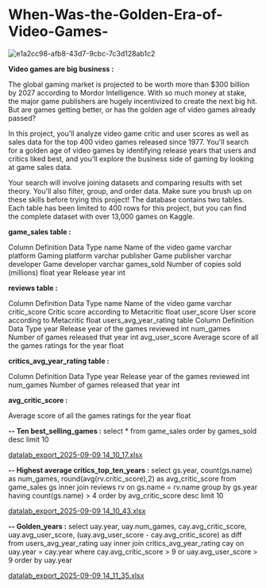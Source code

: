 # When-Was-the-Golden-Era-of-Video-Games-

![e1a2cc98-afb8-43d7-9cbc-7c3d128ab1c2](https://github.com/user-attachments/assets/a4258af5-2eca-41e7-bdbe-8cd644bcd6d4)


**Video games are big business :**

The global gaming market is projected to be worth more than $300 billion by 2027 according to Mordor Intelligence. With so much money at stake, the major game publishers are hugely incentivized to create the next big hit. But are games getting better, or has the golden age of video games already passed?

In this project, you'll analyze video game critic and user scores as well as sales data for the top 400 video games released since 1977. You'll search for a golden age of video games by identifying release years that users and critics liked best, and you'll explore the business side of gaming by looking at game sales data.

Your search will involve joining datasets and comparing results with set theory. You'll also filter, group, and order data. Make sure you brush up on these skills before trying this project! The database contains two tables. Each table has been limited to 400 rows for this project, but you can find the complete dataset with over 13,000 games on Kaggle.


**game_sales table :**

Column	Definition	Data Type
name	Name of the video game	varchar
platform	Gaming platform	varchar
publisher	Game publisher	varchar
developer	Game developer	varchar
games_sold	Number of copies sold (millions)	float
year	Release year	int

**reviews table :**

Column	Definition	Data Type
name	Name of the video game	varchar
critic_score	Critic score according to Metacritic	float
user_score	User score according to Metacritic	float
users_avg_year_rating table
Column	Definition	Data Type
year	Release year of the games reviewed	int
num_games	Number of games released that year	int
avg_user_score	Average score of all the games ratings for the year	float

**critics_avg_year_rating table :**

Column	Definition	Data Type
year	Release year of the games reviewed	int
num_games	Number of games released that year	int

**avg_critic_score :**

Average score of all the games ratings for the year	float


**-- Ten best_selling_games :**
select * 
from game_sales 
order by games_sold desc
limit 10

[datalab_export_2025-09-09 14_10_17.xlsx](https://github.com/user-attachments/files/22230024/datalab_export_2025-09-09.14_10_17.xlsx)


**-- Highest average critics_top_ten_years :**
select 
    gs.year, 
    count(gs.name) as num_games, 
    round(avg(rv.critic_score),2) as avg_critic_score
from game_sales gs
inner join reviews rv
    on gs.name = rv.name
group by gs.year
having count(gs.name) > 4
order by avg_critic_score desc
limit 10

[datalab_export_2025-09-09 14_10_43.xlsx](https://github.com/user-attachments/files/22230041/datalab_export_2025-09-09.14_10_43.xlsx)


**-- Golden_years :**
select 
	uay.year, 
	uay.num_games, 
	cay.avg_critic_score, 
	uay.avg_user_score, 
	(uay.avg_user_score - cay.avg_critic_score) as diff
from users_avg_year_rating uay 
	inner join critics_avg_year_rating cay
	on uay.year = cay.year
	where cay.avg_critic_score > 9 or uay.avg_user_score > 9
order by uay.year

[datalab_export_2025-09-09 14_11_35.xlsx](https://github.com/user-attachments/files/22230050/datalab_export_2025-09-09.14_11_35.xlsx)

